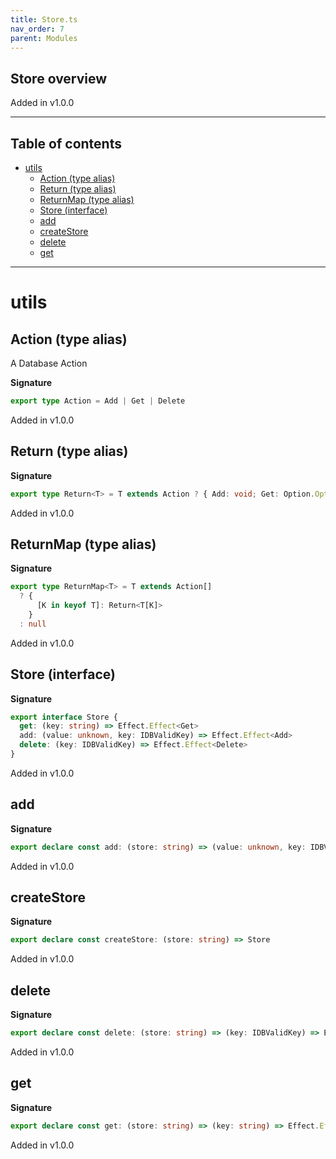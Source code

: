 ```yaml
---
title: Store.ts
nav_order: 7
parent: Modules
---
```


## Store overview

Added in v1.0.0

---

<h2 class="text-delta">Table of contents</h2>

- [utils](#utils)
  - [Action (type alias)](#action-type-alias)
  - [Return (type alias)](#return-type-alias)
  - [ReturnMap (type alias)](#returnmap-type-alias)
  - [Store (interface)](#store-interface)
  - [add](#add)
  - [createStore](#createstore)
  - [delete](#delete)
  - [get](#get)

---

# utils

## Action (type alias)

A Database Action

**Signature**

```ts
export type Action = Add | Get | Delete
```

Added in v1.0.0

## Return (type alias)

**Signature**

```ts
export type Return<T> = T extends Action ? { Add: void; Get: Option.Option<unknown>; Delete: void }[T["_op"]] : never
```

Added in v1.0.0

## ReturnMap (type alias)

**Signature**

```ts
export type ReturnMap<T> = T extends Action[]
  ? {
      [K in keyof T]: Return<T[K]>
    }
  : null
```

Added in v1.0.0

## Store (interface)

**Signature**

```ts
export interface Store {
  get: (key: string) => Effect.Effect<Get>
  add: (value: unknown, key: IDBValidKey) => Effect.Effect<Add>
  delete: (key: IDBValidKey) => Effect.Effect<Delete>
}
```

Added in v1.0.0

## add

**Signature**

```ts
export declare const add: (store: string) => (value: unknown, key: IDBValidKey) => Effect.Effect<Add>
```

Added in v1.0.0

## createStore

**Signature**

```ts
export declare const createStore: (store: string) => Store
```

Added in v1.0.0

## delete

**Signature**

```ts
export declare const delete: (store: string) => (key: IDBValidKey) => Effect.Effect<Delete, never, never>
```

Added in v1.0.0

## get

**Signature**

```ts
export declare const get: (store: string) => (key: string) => Effect.Effect<Get, never, never>
```

Added in v1.0.0
